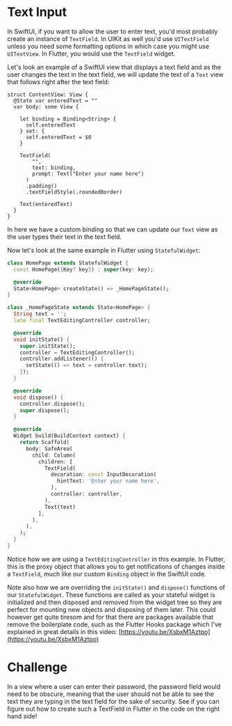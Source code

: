 # Text Input

In SwiftUI, if you want to allow the user to enter text, you'd most probably create an instance of `TextField`. In UIKit as well you'd use `UITextField` unless you need some formatting options in which case you might use `UITextView`. In Flutter, you would use the `TextField` widget.

Let's look an example of a SwiftUI view that displays a text field and as the user changes the text in the text field, we will update the text of a `Text` view that follows right after the text field:

```
struct ContentView: View {
  @State var enteredText = ""
  var body: some View {
    
    let binding = Binding<String> {
      self.enteredText
    } set: {
      self.enteredText = $0
    }
    
    TextField(
        "",
        text: binding,
        prompt: Text("Enter your name here")
      )
      .padding()
      .textFieldStyle(.roundedBorder)
      
    Text(enteredText)
  }
}
```

In here we have a custom binding so that we can update our `Text` view as the user types their text in the text field.

Now let's look at the same example in Flutter using `StatefulWidget`:

```dart
class HomePage extends StatefulWidget {
  const HomePage({Key? key}) : super(key: key);

  @override
  State<HomePage> createState() => _HomePageState();
}

class _HomePageState extends State<HomePage> {
  String text = '';
  late final TextEditingController controller;

  @override
  void initState() {
    super.initState();
    controller = TextEditingController();
    controller.addListener(() {
      setState(() => text = controller.text);
    });
  }

  @override
  void dispose() {
    controller.dispose();
    super.dispose();
  }

  @override
  Widget build(BuildContext context) {
    return Scaffold(
      body: SafeArea(
        child: Column(
          children: [
            TextField(
              decoration: const InputDecoration(
                hintText: 'Enter your name here',
              ),
              controller: controller,
            ),
            Text(text)
          ],
        ),
      ),
    );
  }
}
```

Notice how we are using a `TextEditingController` in this example. In Flutter, this is the proxy object that allows you to get notifications of changes inside a `TextField`, much like our custom `Binding` object in the SwiftUI code.

Note also how we are overriding the `initState()` and `dispose()` functions of our `StatefulWidget`. These functions are called as your stateful widget is initialized and then disposed and removed from the widget tree so they are perfect for mounting new objects and disposing of them later. This could however get quite tiresom and for that there are packages available that remove the boilerplate code, such as the Flutter Hooks package which I've explained in great details in this video: [https://youtu.be/XsbxM1Aztpo](https://youtu.be/XsbxM1Aztpo)

# Challenge

In a view where a user can enter their password, the password field would need to be obscure, meaning that the user should not be able to see the text they are typing in the text field for the sake of security. See if you can figure out how to create such a TextField in Flutter in the code on the right hand side!